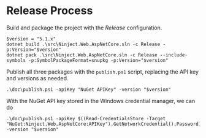 # Release Process
Build and package the project with the  _Release_ configuration.

```
$version = "5.1.x"
dotnet build .\src\Ninject.Web.AspNetCore.sln -c Release -p:Version="$version"
dotnet pack .\src\Ninject.Web.AspNetCore.sln -c Release --include-symbols -p:SymbolPackageFormat=snupkg -p:Version="$version"
```

Publish all three packages with the `publish.ps1` script, replacing the API key and versions as needed.
```
.\doc\publish.ps1 -apiKey "NuGet APIKey" -version "$version"
```

With the NuGet API key stored in the Windows credential manager, we can do
```
.\doc\publish.ps1 -apiKey $((Read-CredentialsStore -Target "NuGet:Ninject.Web.AspNetCore:APIKey").GetNetworkCredential().Password) -version "$version"
```
